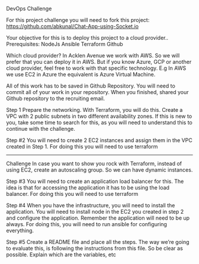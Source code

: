 DevOps Challenge

For this project challenge you will need to fork this project: https://github.com/abkunal/Chat-App-using-Socket.io

Your objective for this is to deploy this project to a cloud provider..
Prerequisites:
NodeJs
Ansible
Terraform
Github

Which cloud provider?
In Acklen Avenue we work with AWS. So we will prefer that you can deploy it in AWS. But if you know Azure, GCP or another cloud provider, feel free to work with that specific technology.
E.g
In AWS we use EC2 in Azure the equivalent is Azure Virtual Machine.

All of this work has to be  saved in Github Repository.
You will need to commit all of your work in your repository. When you finished, shared your Github repository to the recruiting email. 

Step 1
Prepare the networking. With Terraform, you will do this.
Create a VPC with 2 public subnets in two different availability zones. If this is new to you, take some time to search for this, as you will need to understand this to continue with the challenge.

Step #2
You will need to create 2 EC2 instances and assign them in the VPC created in Step 1.
For doing this you will need to use terraform

-----
Challenge
In case you want to show you rock with Terraform, instead of using EC2, create an autoscaling group. So we can have dynamic instances.

Step #3
You will need to create an application load balancer for this. The idea is that for accessing the application it has to be using the load balancer. For doing this you will need to use terraform

Step #4
When you have the infrastructure, you will need to install the application. You will need to install node in the EC2 you created in step 2 and configure the application. Remember the application will need to be up always. For doing this, you will need to run ansible for configuring everything. 

Step #5
Create a README file and place all the steps. The way we’re going to evaluate this, is following the instructions from this file. So be clear as possible. Explain which are the variables, etc

